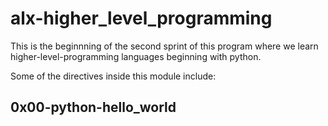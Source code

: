 # alx-higher_level_programming
This is the beginnning of the second sprint of this program where we learn higher-level-programming languages beginning with python.

Some of the directives inside this module include:

## 0x00-python-hello_world
